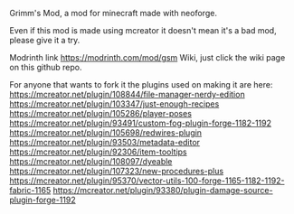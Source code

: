 Grimm's Mod, a mod for minecraft made with neoforge.

Even if this mod is made using mcreator it doesn't mean it's a bad mod, please give it a try.

Modrinth link https://modrinth.com/mod/gsm
Wiki, just click the wiki page on this github repo.


For anyone that wants to fork it the plugins used on making it are here:
https://mcreator.net/plugin/108844/file-manager-nerdy-edition
https://mcreator.net/plugin/103347/just-enough-recipes
https://mcreator.net/plugin/105286/player-poses
https://mcreator.net/plugin/93491/custom-fog-plugin-forge-1182-1192
https://mcreator.net/plugin/105698/redwires-plugin
https://mcreator.net/plugin/93503/metadata-editor
https://mcreator.net/plugin/92306/item-tooltips
https://mcreator.net/plugin/108097/dyeable
https://mcreator.net/plugin/107323/new-procedures-plus
https://mcreator.net/plugin/95370/vector-utils-100-forge-1165-1182-1192-fabric-1165
https://mcreator.net/plugin/93380/plugin-damage-source-plugin-forge-1192
